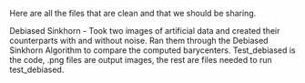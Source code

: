 Here are all the files that are clean and that we should be sharing.


Debiased Sinkhorn - Took two images of artificial data and created their counterparts with and without noise. Ran them through the Debiased Sinkhorn Algorithm to compare the computed barycenters. Test_debiased is the code, .png files are output images, the rest are files needed to run test_debiased.
